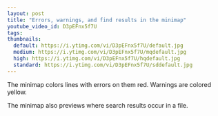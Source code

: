 ```yaml
---
layout: post
title: "Errors, warnings, and find results in the minimap"
youtube_video_id: D3pEFnx5f7U
tags:
thumbnails:
  default: https://i.ytimg.com/vi/D3pEFnx5f7U/default.jpg
  medium: https://i.ytimg.com/vi/D3pEFnx5f7U/mqdefault.jpg
  high: https://i.ytimg.com/vi/D3pEFnx5f7U/hqdefault.jpg
  standard: https://i.ytimg.com/vi/D3pEFnx5f7U/sddefault.jpg
---
```


The minimap colors lines with errors on them red. Warnings are colored yellow.

The minimap also previews where search results occur in a file.
